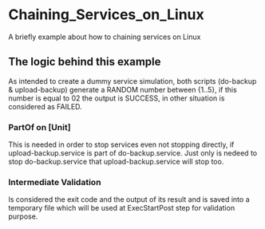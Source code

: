# Chaining_Services_on_Linux
A briefly example about how to chaining services on Linux

## The logic behind this example
As intended to create a dummy service simulation, both scripts (do-backup & upload-backup)
generate a RANDOM number between {1..5}, if this number is equal to 02
the output is SUCCESS, in other situation is considered as FAILED.

### PartOf on [Unit]
This is needed in order to stop services even not stopping directly,
if upload-backup.service is part of do-backup.service. Just only
is nedeed to stop do-backup.service that upload-backup.service will
stop too.

### Intermediate Validation
Is considered the exit code and the output of its result and is saved
into a temporary file which will be used at ExecStartPost step for validation
purpose.

